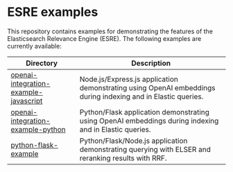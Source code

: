 # ESRE examples

This repository contains examples for demonstrating the features of the Elasticsearch Relevance Engine (ESRE). The following examples are currently available:

| Directory | Description |
|---|---|
| [openai-integration-example-javascript](openai-integration-example-javascript) | Node.js/Express.js application demonstrating using OpenAI embeddings during indexing and in Elastic queries. |
| [openai-integration-example-python](openai-integration-example-python) | Python/Flask application demonstrating using OpenAI embeddings during indexing and in Elastic queries. |
| [python-flask-example](python-flask-example) | Python/Flask/Node.js application demonstrating querying with ELSER and reranking results with RRF. |
